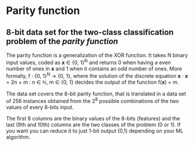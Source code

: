 # Parity function

## 8-bit data set for the two-class classification problem of the *parity function*

The parity function is a generalization of the XOR function. It takes
N binary input values, coded as **x** ∈ {0, 1}<sup>N</sup> and returns 0 when having a even number of ones
in **x** and 1 when it contains an odd number of ones. More formally, f : {0, 1}<sup>N</sup> → {0, 1}, where the
solution of the discrete equation **x** · **x** = 2n + m : n ∈ ℕ, m ∈ {0, 1} decides the output of the function
f(**x**) = m.

The data set covers the 8-bit parity function, that is translated in a
data set of 256 instances obtained from the 2<sup>8</sup> possible combinations of the two values of every 8-bits
input.

The first 8 columns are the binary values of the 8-bits (features) and the last (9th and 10th) columns are the two classes of the problem (0 or 1). If you want you can reduce it to just 1-bit output (0,1) depending on your ML algorithm.

